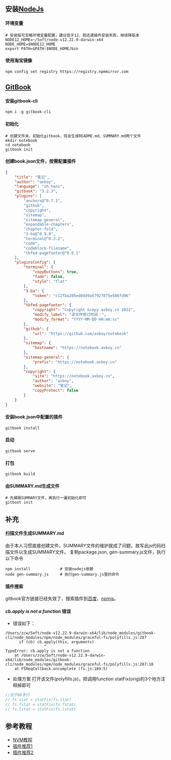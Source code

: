 ## 安装[NodeJs](https://nodejs.org/dist/)

#### 环境变量
```shell
# 安装版可忽略环境变量配置，建议低于12，若还遇插件安装失败，继续降版本
NODE12_HOME=~/Soft/node-v12.22.9-darwin-x64
NODE_HOME=$NODE12_HOME
export PATH=$PATH:$NODE_HOME/bin
```

#### 使用淘宝镜像
```shell
npm config set registry https://registry.npmmirror.com
```

## [GitBook](https://docs.gitbook.com/)
#### 安装gitbook-cli
```shell
npm i -g gitbook-cli
```

#### 初始化
```shell
# 创建文件夹、初始化gitbook，将会生成README.md、SUMMARY.md两个文件
mkdir notebook
cd notebook
gitbook init
```

#### 创建book.json文件，按需配置插件
```json
{
    "title": "笔记",
    "author": "axboy",
    "language": "zh-hans",
    "gitbook": "3.2.3",
    "plugins": [
        "anchors@^0.7.1",
        "github",
        "copyright",
        "sitemap",
        "sitemap-general",
        "expandable-chapters",
        "chapter-fold",
        "3-ba@^0.9.0",
        "terminal@^0.3.2",
        "code",
        "codeblock-filename",
        "tbfed-pagefooter@^0.0.1"
    ],
    "pluginsConfig": {
        "terminal": {
            "copyButtons": true,
            "fade": false,
            "style": "flat"
        },
        "3-ba": {
            "token": "c12fba205ed0dd9a57927875e506fd96"
        },
        "tbfed-pagefooter": {
            "copyright": "Copyright &copy axboy.cn 2022",
            "modify_label": "该文件修订时间：",
            "modify_format": "YYYY-MM-DD HH:mm:ss"
        },
        "github": {
            "url": "https://github.com/axboy/notebook"
        },
        "sitemap": {
            "hostname": "https://notebook.axboy.cn"
        },
        "sitemap-general": {
            "prefix": "https://notebook.axboy.cn"
        },
        "copyright": {
            "site": "https://notebook.axboy.cn",
            "author": "axboy",
            "website": "笔记",
            "copyProtect": false
        }
    }
}
```

#### 安装book.json中配置的插件
```shell
gitbook install
```

#### 启动
```shell
gitbook serve
```

#### 打包
```
gitbook build
```

#### 由SUMMARY.md生成文件
```
# 先编辑SUMMARY文件，再执行一遍初始化即可
gitboot init
```

## 补充

#### 扫描文件生成SUMMARY.md

由于本人习惯直接创建文件，SUMMARY文件的维护就成了问题，故写此js代码扫描文件以生成SUMMARY文件。
复制package.json, gen-summary.js文件，执行以下命令
```shell
npm install             # 安装nodejs依赖
node gen-summary.js     # 执行gen-summary.js里的命令
```

#### 插件搜索

gitbook官方链接已经失效了，搜索插件到[百度](https://baidu.com)、[npmjs](https://www.npmjs.com/)。

#### _cb.apply is not a function_ 错误

- 错误如下：
```log
/Users/zcw/Soft/node-v12.22.9-darwin-x64/lib/node_modules/gitbook-cli/node_modules/npm/node_modules/graceful-fs/polyfills.js:287
      if (cb) cb.apply(this, arguments)
                 ^
TypeError: cb.apply is not a function
    at /Users/zcw/Soft/node-v12.22.9-darwin-x64/lib/node_modules/gitbook-cli/node_modules/npm/node_modules/graceful-fs/polyfills.js:287:18
    at FSReqCallback.oncomplete (fs.js:169:5)
```

- 处理方案
打开该文件(polyfills.js)，把调用function statFix(orig)的3个地方注释掉即可
```js
//位于60多行
// fs.stat = statFix(fs.stat)
// fs.fstat = statFix(fs.fstat)
// fs.lstat = statFix(fs.lstat)
```

## 参考教程
- [NVM教程](https://www.runoob.com/w3cnote/nvm-manager-node-versions.html)
- [插件推荐1](http://www.lilidong.cn/demo/longyuan-gitbook/useConfig/plugins.html)
- [插件推荐2](https://www.wenjiangs.com/doc/i7jwlc35ye)
